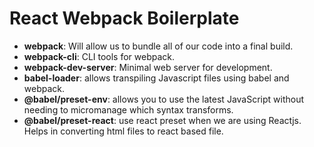 # React Webpack Boilerplate

- **webpack**: Will allow us to bundle all of our code into a final build.
- **webpack-cli**: CLI tools for webpack.
- **webpack-dev-server**: Minimal web server for development.
- **babel-loader**: allows transpiling Javascript files using babel and webpack.
- **@babel/preset-env**: allows you to use the latest JavaScript without needing to micromanage which syntax transforms.
- **@babel/preset-react**: use react preset when we are using Reactjs. Helps in converting html files to react based file.
